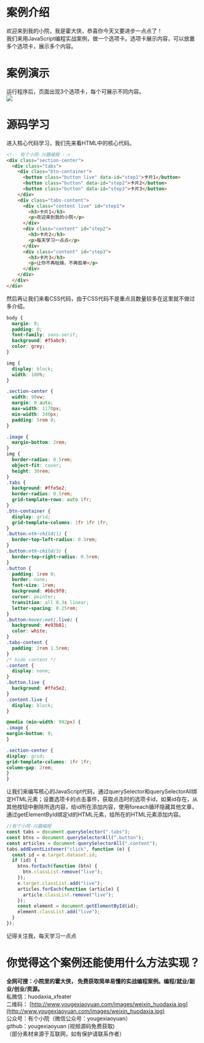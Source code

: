 <a name="qtuP2"></a>
# 
<a name="FzjyC"></a>
# **案例介绍**
欢迎来到我的小院，我是霍大侠，恭喜你今天又要进步一点点了！<br />我们来用JavaScript编程实战案例，做一个选项卡。选项卡展示内容，可以放置多个选项卡，展示多个内容。
<a name="jGIox"></a>
# **案例演示**
运行程序后，页面出现3个选项卡，每个可展示不同内容。<br />![](https://cdn.nlark.com/yuque/0/2022/png/34403478/1668672726711-7b6fef8f-10a4-4976-af2c-e2391d72aa8d.png#averageHue=%23b5c6ed&clientId=u4603240d-6dd8-4&crop=0&crop=0&crop=1&crop=1&from=paste&id=u214f1ef8&margin=%5Bobject%20Object%5D&originHeight=500&originWidth=1000&originalType=url&ratio=1&rotation=0&showTitle=false&status=done&style=none&taskId=u7a9ee010-bf6e-4344-819b-1c9dad5aced&title=)
<a name="zjjox"></a>
# **源码学习**
进入核心代码学习，我们先来看HTML中的核心代码。
```html
<!-- 有个小院-兴趣编程 -->
<div class="section-center">
  <div class="tabs">
    <div class="btn-container">
      <button class="button live" data-id="step1">卡片1</button>
      <button class="button" data-id="step2">卡片2</button>
      <button class="button" data-id="step3">卡片3</button>
    </div>
    <div class="tabs-content">
      <div class="content live" id="step1">
        <h3>卡片1</h3>
        <p>欢迎来到我的小院</p>
      </div>
      <div class="content" id="step2">
        <h3>卡片2</h3>
        <p>每天学习一点点</p>
      </div>
      <div class="content" id="step3">
        <h3>卡片3</h3>
        <p>让你不再枯燥，不再孤单</p>
      </div>
    </div>
  </div>
</div>
```
然后再让我们来看CSS代码，由于CSS代码不是重点且数量较多在这里就不做过多介绍。
```css
body {
  margin: 0;
  padding: 0;
  font-family: sans-serif;
  background: #f5abc9;
  color: grey;
}

img {
  display: block;
  width: 100%;
}

.section-center {
  width: 90vw;
  margin: 0 auto;
  max-width: 1170px;
  min-width: 340px;
  padding: 5rem 0;
}

.image {
  margin-bottom: 2rem;
}
img {
  border-radius: 0.5rem;
  object-fit: cover;
  height: 30rem;
}
.tabs {
  background: #ffe5e2;
  border-radius: 0.5rem;
  grid-template-rows: auto 1fr;
}
.btn-container {
  display: grid;
  grid-template-columns: 1fr 1fr 1fr;
}
.button:nth-child(1) {
  border-top-left-radius: 0.5rem;
}
.button:nth-child(3) {
  border-top-right-radius: 0.5rem;
}
.button {
  padding: 1rem 0;
  border: none;
  font-size: 1rem;
  background: #b6c9f0;
  cursor: pointer;
  transition: all 0.3s linear;
  letter-spacing: 0.25rem;
}
.button:hover:not(.live) {
  background: #e93b81;
  color: white;
}
.tabs-content {
  padding: 2rem 1.5rem;
}
/* hide content */
.content {
  display: none;
}
.button.live {
  background: #ffe5e2;
}
.content.live {
  display: block;
}

@media (min-width: 992px) {
.image {
margin-bottom: 0;
}

.section-center {
display: grid;
grid-template-columns: 1fr 1fr;
column-gap: 2rem;
}
}

```
让我们来编写核心的JavaScript代码，通过querySelector和querySelectorAll绑定HTML元素；设置选项卡的点击事件，获取点击时的选项卡id，如果id存在，从其他按钮中删除所选内容，给id所在添加内容，使用foreach循环隐藏其他文章，通过getElementById绑定id的HTML元素，给所在的HTML元素添加内容。
```javascript
//有个小院-兴趣编程
const tabs = document.querySelector(".tabs");
const btns = document.querySelectorAll(".button");
const articles = document.querySelectorAll(".content");
tabs.addEventListener("click", function (e) {
  const id = e.target.dataset.id;
  if (id) {
    btns.forEach(function (btn) {
      btn.classList.remove("live");
    });
    e.target.classList.add("live");
    articles.forEach(function (article) {
      article.classList.remove("live");
    });
    const element = document.getElementById(id);
    element.classList.add("live");
  }
});

```

记得关注我，每天学习一点点
<a name="CHz8J"></a>
# **你觉得这个案例还能使用什么方法实现？**


**全网可搜：小院里的霍大侠， 免费获取简单易懂的实战编程案例。编程/就业/副业/创业/资源。**<br />私微信：huodaxia_xfeater<br />二维码： [http://www.yougexiaoyuan.com/images/weixin_huodaxia.jpg](http://www.yougexiaoyuan.com/images/weixin_huodaxia.jpg)<br />公众号：有个小院（微信公众号：yougexiaoyuan）<br />github：yougexiaoyuan (视频源码免费获取)<br />（部分素材来源于互联网，如有保护请联系作者）
